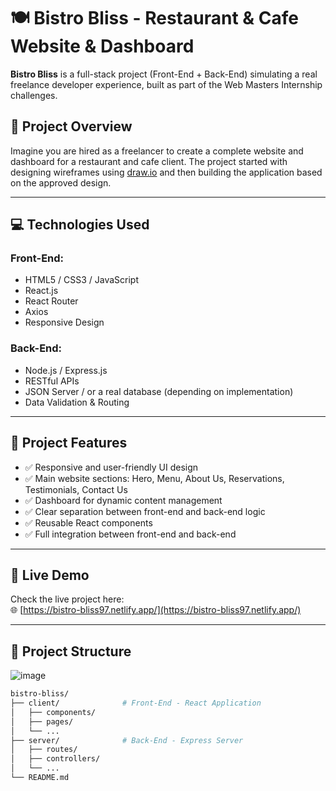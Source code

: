 # 🍽️ Bistro Bliss - Restaurant & Cafe Website & Dashboard

**Bistro Bliss** is a full-stack project (Front-End + Back-End) simulating a real freelance developer experience, built as part of the Web Masters Internship challenges.

## 📌 Project Overview

Imagine you are hired as a freelancer to create a complete website and dashboard for a restaurant and cafe client. The project started with designing wireframes using [draw.io](https://draw.io) and then building the application based on the approved design.

---

## 💻 Technologies Used

### Front-End:
- HTML5 / CSS3 / JavaScript
- React.js
- React Router
- Axios
- Responsive Design

### Back-End:
- Node.js / Express.js
- RESTful APIs
- JSON Server / or a real database (depending on implementation)
- Data Validation & Routing

---

## 🧩 Project Features

- ✅ Responsive and user-friendly UI design
- ✅ Main website sections: Hero, Menu, About Us, Reservations, Testimonials, Contact Us
- ✅ Dashboard for dynamic content management
- ✅ Clear separation between front-end and back-end logic
- ✅ Reusable React components
- ✅ Full integration between front-end and back-end

---

## 🧪 Live Demo

Check the live project here:  
🌐 [https://bistro-bliss97.netlify.app/](https://bistro-bliss97.netlify.app/)

---

## 📁 Project Structure
![image](https://github.com/user-attachments/assets/3dbe8121-1bb3-459a-95e7-6a980c0d1264)
```bash
bistro-bliss/
├── client/              # Front-End - React Application
│   ├── components/
│   ├── pages/
│   └── ...
├── server/              # Back-End - Express Server
│   ├── routes/
│   ├── controllers/
│   └── ...
└── README.md




